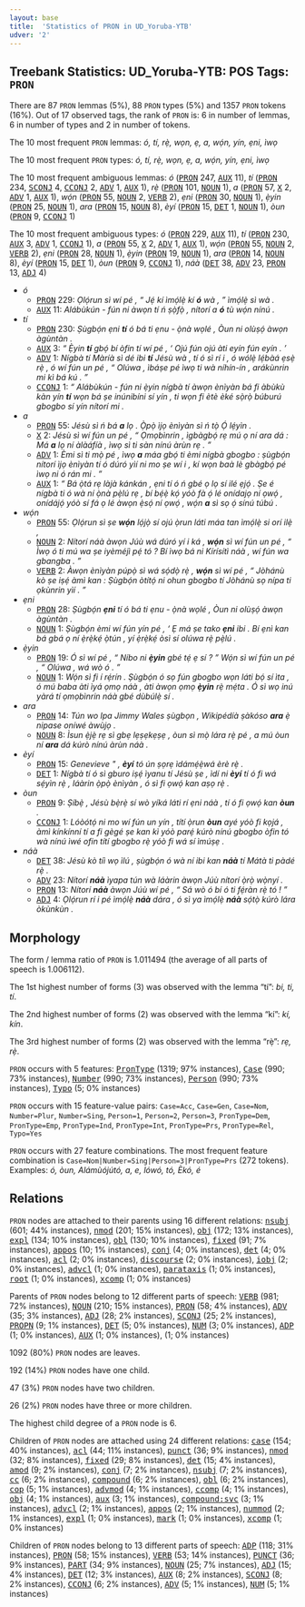 ```yaml
---
layout: base
title:  'Statistics of PRON in UD_Yoruba-YTB'
udver: '2'
---
```


## Treebank Statistics: UD_Yoruba-YTB: POS Tags: `PRON`

There are 87 `PRON` lemmas (5%), 88 `PRON` types (5%) and 1357 `PRON` tokens (16%).
Out of 17 observed tags, the rank of `PRON` is: 6 in number of lemmas, 6 in number of types and 2 in number of tokens.

The 10 most frequent `PRON` lemmas: <em>ó, tí, rẹ̀, wọn, ẹ, a, wọ́n, yín, ẹni, ìwọ</em>

The 10 most frequent `PRON` types:  <em>ó, tí, rẹ̀, wọn, ẹ, a, wọ́n, yín, ẹni, ìwọ</em>

The 10 most frequent ambiguous lemmas: <em>ó</em> (<tt><a href="yo_ytb-pos-PRON.html">PRON</a></tt> 247, <tt><a href="yo_ytb-pos-AUX.html">AUX</a></tt> 11), <em>tí</em> (<tt><a href="yo_ytb-pos-PRON.html">PRON</a></tt> 234, <tt><a href="yo_ytb-pos-SCONJ.html">SCONJ</a></tt> 4, <tt><a href="yo_ytb-pos-CCONJ.html">CCONJ</a></tt> 2, <tt><a href="yo_ytb-pos-ADV.html">ADV</a></tt> 1, <tt><a href="yo_ytb-pos-AUX.html">AUX</a></tt> 1), <em>rẹ̀</em> (<tt><a href="yo_ytb-pos-PRON.html">PRON</a></tt> 101, <tt><a href="yo_ytb-pos-NOUN.html">NOUN</a></tt> 1), <em>a</em> (<tt><a href="yo_ytb-pos-PRON.html">PRON</a></tt> 57, <tt><a href="yo_ytb-pos-X.html">X</a></tt> 2, <tt><a href="yo_ytb-pos-ADV.html">ADV</a></tt> 1, <tt><a href="yo_ytb-pos-AUX.html">AUX</a></tt> 1), <em>wọ́n</em> (<tt><a href="yo_ytb-pos-PRON.html">PRON</a></tt> 55, <tt><a href="yo_ytb-pos-NOUN.html">NOUN</a></tt> 2, <tt><a href="yo_ytb-pos-VERB.html">VERB</a></tt> 2), <em>ẹni</em> (<tt><a href="yo_ytb-pos-PRON.html">PRON</a></tt> 30, <tt><a href="yo_ytb-pos-NOUN.html">NOUN</a></tt> 1), <em>ẹ̀yin</em> (<tt><a href="yo_ytb-pos-PRON.html">PRON</a></tt> 25, <tt><a href="yo_ytb-pos-NOUN.html">NOUN</a></tt> 1), <em>ara</em> (<tt><a href="yo_ytb-pos-PRON.html">PRON</a></tt> 15, <tt><a href="yo_ytb-pos-NOUN.html">NOUN</a></tt> 8), <em>èyí</em> (<tt><a href="yo_ytb-pos-PRON.html">PRON</a></tt> 15, <tt><a href="yo_ytb-pos-DET.html">DET</a></tt> 1, <tt><a href="yo_ytb-pos-NOUN.html">NOUN</a></tt> 1), <em>òun</em> (<tt><a href="yo_ytb-pos-PRON.html">PRON</a></tt> 9, <tt><a href="yo_ytb-pos-CCONJ.html">CCONJ</a></tt> 1)

The 10 most frequent ambiguous types:  <em>ó</em> (<tt><a href="yo_ytb-pos-PRON.html">PRON</a></tt> 229, <tt><a href="yo_ytb-pos-AUX.html">AUX</a></tt> 11), <em>tí</em> (<tt><a href="yo_ytb-pos-PRON.html">PRON</a></tt> 230, <tt><a href="yo_ytb-pos-AUX.html">AUX</a></tt> 3, <tt><a href="yo_ytb-pos-ADV.html">ADV</a></tt> 1, <tt><a href="yo_ytb-pos-CCONJ.html">CCONJ</a></tt> 1), <em>a</em> (<tt><a href="yo_ytb-pos-PRON.html">PRON</a></tt> 55, <tt><a href="yo_ytb-pos-X.html">X</a></tt> 2, <tt><a href="yo_ytb-pos-ADV.html">ADV</a></tt> 1, <tt><a href="yo_ytb-pos-AUX.html">AUX</a></tt> 1), <em>wọ́n</em> (<tt><a href="yo_ytb-pos-PRON.html">PRON</a></tt> 55, <tt><a href="yo_ytb-pos-NOUN.html">NOUN</a></tt> 2, <tt><a href="yo_ytb-pos-VERB.html">VERB</a></tt> 2), <em>ẹni</em> (<tt><a href="yo_ytb-pos-PRON.html">PRON</a></tt> 28, <tt><a href="yo_ytb-pos-NOUN.html">NOUN</a></tt> 1), <em>ẹ̀yin</em> (<tt><a href="yo_ytb-pos-PRON.html">PRON</a></tt> 19, <tt><a href="yo_ytb-pos-NOUN.html">NOUN</a></tt> 1), <em>ara</em> (<tt><a href="yo_ytb-pos-PRON.html">PRON</a></tt> 14, <tt><a href="yo_ytb-pos-NOUN.html">NOUN</a></tt> 8), <em>èyí</em> (<tt><a href="yo_ytb-pos-PRON.html">PRON</a></tt> 15, <tt><a href="yo_ytb-pos-DET.html">DET</a></tt> 1), <em>òun</em> (<tt><a href="yo_ytb-pos-PRON.html">PRON</a></tt> 9, <tt><a href="yo_ytb-pos-CCONJ.html">CCONJ</a></tt> 1), <em>náà</em> (<tt><a href="yo_ytb-pos-DET.html">DET</a></tt> 38, <tt><a href="yo_ytb-pos-ADV.html">ADV</a></tt> 23, <tt><a href="yo_ytb-pos-PRON.html">PRON</a></tt> 13, <tt><a href="yo_ytb-pos-ADJ.html">ADJ</a></tt> 4)


* <em>ó</em>
  * <tt><a href="yo_ytb-pos-PRON.html">PRON</a></tt> 229: <em>Ọlọ́run sì wí pé , “ Jẹ́ kí ìmọ́lẹ̀ kí <b>ó</b> wà , ” ìmọ́lẹ̀ sì wà .</em>
  * <tt><a href="yo_ytb-pos-AUX.html">AUX</a></tt> 11: <em>Alábùkún - fún ni àwọn tí ń ṣọ̀fọ̀ , nítorí a <b>ó</b> tù wọ́n nínú .</em>
* <em>tí</em>
  * <tt><a href="yo_ytb-pos-PRON.html">PRON</a></tt> 230: <em>Ṣùgbọ́n ẹni <b>tí</b> ó bá ti ẹnu - ọ̀nà wọlé , Òun ni olùṣọ́ àwọn àgùntàn .</em>
  * <tt><a href="yo_ytb-pos-AUX.html">AUX</a></tt> 3: <em>“ Ẹ̀yin <b>tí</b> gbọ́ bí òfin tí wí pé , ‘ Ojú fún ojú àti eyín fún eyín . ’</em>
  * <tt><a href="yo_ytb-pos-ADV.html">ADV</a></tt> 1: <em>Nígbà tí Màríà sì dé ibi <b>tí</b> Jésù wà , tí ó sì rí i , ó wólẹ̀ lẹ́bàá ẹsẹ̀ rẹ̀ , ó wí fún un pé , “ Olúwa , ìbáṣe pé ìwọ ti wà níhín-ín , arákùnrin mi kì bá kú . ”</em>
  * <tt><a href="yo_ytb-pos-CCONJ.html">CCONJ</a></tt> 1: <em>“ Alábùkún - fún ni ẹ̀yin nígbà tí àwọn ènìyàn bá fi àbùkù kàn yín <b>tí</b> wọn bá ṣe inúnibíni sí yín , ti wọn fi ètè èké sọ̀rọ̀ búburú gbogbo sí yín nítorí mi .</em>
* <em>a</em>
  * <tt><a href="yo_ytb-pos-PRON.html">PRON</a></tt> 55: <em>Jésù sì ń bá <b>a</b> lọ . Ọ̀pọ̀ ìjọ ènìyàn sì ń tọ̀ Ọ́ lẹ́yìn .</em>
  * <tt><a href="yo_ytb-pos-X.html">X</a></tt> 2: <em>Jésù sì wí fún un pé , “ Ọmọbìnrin , ìgbàgbọ́ rẹ mú ọ ní ara dá : Má <b>a</b> lọ ní àlàáfíà , ìwọ sì ti sàn nínú àrùn rẹ . ”</em>
  * <tt><a href="yo_ytb-pos-ADV.html">ADV</a></tt> 1: <em>Èmi sì ti mọ̀ pé , ìwọ <b>a</b> máa gbọ́ ti èmi nígbà gbogbo : ṣùgbọ́n nítorí ìjọ ènìyàn tí ó dúró yìí ni mo ṣe wí i , kí wọn baà lè gbàgbọ́ pé ìwọ ni ó rán mi . ”</em>
  * <tt><a href="yo_ytb-pos-AUX.html">AUX</a></tt> 1: <em>“ Bá ọ̀tá rẹ làjà kánkán , ẹni tí ó ń gbé ọ lọ sí ilé ẹjọ́ . Ṣe é nígbà ti ó wà ní ọ̀nà pẹ̀lú rẹ , bí bẹ́ẹ̀ kọ́ yóò fà ọ́ lé onídajọ ní ọwọ́ , onídájọ́ yóò sí fá ọ lé àwọn ẹ̀sọ́ ní ọwọ́ , wọ́n <b>a</b> sì sọ ọ́ sínú túbú .</em>
* <em>wọ́n</em>
  * <tt><a href="yo_ytb-pos-PRON.html">PRON</a></tt> 55: <em>Ọlọ́run sì ṣe <b>wọ́n</b> lọ́jọ̀ sí ojú ọ̀run láti máa tan ìmọ́lẹ̀ si orí ilẹ̀ ,</em>
  * <tt><a href="yo_ytb-pos-NOUN.html">NOUN</a></tt> 2: <em>Nítorí náà àwọn Júù wá dúró yí i ká , <b>wọ́n</b> sì wí fún un pé , “ Ìwọ ó ti mú wa ṣe iyèméjì pẹ́ tó ? Bí ìwọ bá ni Kírísítì náà , wí fún wa gbangba . ”</em>
  * <tt><a href="yo_ytb-pos-VERB.html">VERB</a></tt> 2: <em>Àwọn ènìyàn púpọ̀ sì wá sọ́dọ̀ rẹ̀ , <b>wọ́n</b> sì wí pé , “ Jòhánù kò ṣe iṣẹ́ àmì kan : Ṣùgbọ́n òtítọ́ ni ohun gbogbo tí Jòhánù sọ nípa ti ọkùnrin yìí . ”</em>
* <em>ẹni</em>
  * <tt><a href="yo_ytb-pos-PRON.html">PRON</a></tt> 28: <em>Ṣùgbọ́n <b>ẹni</b> tí ó bá ti ẹnu - ọ̀nà wọlé , Òun ni olùṣọ́ àwọn àgùntàn .</em>
  * <tt><a href="yo_ytb-pos-NOUN.html">NOUN</a></tt> 1: <em>Ṣùgbọ́n èmi wí fún yín pé , ‘ Ẹ má ṣe tako <b>ẹni</b> ibi . Bí ẹnì kan bá gbá ọ ní ẹ̀rẹ̀kẹ́ ọ̀tún , yí ẹ̀rẹ̀kẹ́ òsì sí olúwa rẹ̀ pẹ̀lú .</em>
* <em>ẹ̀yin</em>
  * <tt><a href="yo_ytb-pos-PRON.html">PRON</a></tt> 19: <em>Ó sì wí pé , “ Níbo ni <b>ẹ̀yin</b> gbé tẹ́ ẹ sí ? ” Wọ́n sì wí fún un pé , “ Olúwa , wá wò ó . ”</em>
  * <tt><a href="yo_ytb-pos-NOUN.html">NOUN</a></tt> 1: <em>Wọ́n sì fi í rẹ́rín . Ṣùgbọ́n ó sọ fún gbogbo wọn láti bọ́ sí ìta , ó mú baba àti ìyá ọmọ náà , àti àwọn ọmọ <b>ẹ̀yin</b> rẹ̀ mẹ́ta . Ó sì wọ inú yàrá tí ọmọbìnrin náà gbé dùbúlẹ̀ sí .</em>
* <em>ara</em>
  * <tt><a href="yo_ytb-pos-PRON.html">PRON</a></tt> 14: <em>Tún wo Ipa Jimmy Wales ṣùgbọn , Wikipédíà ṣàkóso <b>ara</b> ẹ̀ nipase oníwé àwùjọ .</em>
  * <tt><a href="yo_ytb-pos-NOUN.html">NOUN</a></tt> 8: <em>Ìsun ẹ̀jẹ̀ rẹ sì gbẹ lẹṣẹkẹṣẹ , òun sì mọ̀ lára rẹ̀ pé , a mú òun ní <b>ara</b> dá kúrò nínú àrùn náà .</em>
* <em>èyí</em>
  * <tt><a href="yo_ytb-pos-PRON.html">PRON</a></tt> 15: <em>Genevieve " , <b>èyí</b> tó ún ṣọrẹ ìdámẹ́ẹ̀wá èrè rẹ̀ .</em>
  * <tt><a href="yo_ytb-pos-DET.html">DET</a></tt> 1: <em>Nígbà tí ó sì gburo iṣẹ́ ìyanu tí Jésù ṣe , ìdí ni <b>èyí</b> tí ó fi wá sẹ́yìn rẹ̀ , láàrin ọ̀pọ̀ ènìyàn , ó sì fi ọwọ́ kan aṣọ rẹ̀ .</em>
* <em>òun</em>
  * <tt><a href="yo_ytb-pos-PRON.html">PRON</a></tt> 9: <em>Ṣíbẹ̀ , Jésù bẹ̀rẹ̀ sí wò yíká láti rí ẹni náà , tí ó fi ọwọ́ kan <b>òun</b> .</em>
  * <tt><a href="yo_ytb-pos-CCONJ.html">CCONJ</a></tt> 1: <em>Lóòótọ́ ni mo wí fún un yín , títí ọ̀run <b>òun</b> ayé yóò fi kọjá , àmì kínkínní tí a fi gègé ṣe kan kì yóò parẹ́ kúrò nínú gbogbo òfin tó wà nínú ìwé ofin títí gbogbo rẹ̀ yóò fi wá sí ìmúṣẹ .</em>
* <em>náà</em>
  * <tt><a href="yo_ytb-pos-DET.html">DET</a></tt> 38: <em>Jésù kò tíì wọ ìlú , ṣùgbọ́n ó wà ní ibi kan <b>náà</b> tí Mátà ti pàdé rẹ̀ .</em>
  * <tt><a href="yo_ytb-pos-ADV.html">ADV</a></tt> 23: <em>Nítorí <b>náà</b> ìyapa tún wà láàrin àwọn Júù nítorí ọ̀rọ̀ wọ̀nyí .</em>
  * <tt><a href="yo_ytb-pos-PRON.html">PRON</a></tt> 13: <em>Nítorí <b>náà</b> àwọn Júù wí pé , “ Sá wò ó bí ó ti fẹ́ràn rẹ̀ tó ! ”</em>
  * <tt><a href="yo_ytb-pos-ADJ.html">ADJ</a></tt> 4: <em>Ọlọ́run rí i pé ìmọ́lẹ̀ <b>náà</b> dára , ó sì ya ìmọ́lẹ̀ <b>náà</b> sọ́tọ̀ kúrò lára òkùnkùn .</em>

## Morphology

The form / lemma ratio of `PRON` is 1.011494 (the average of all parts of speech is 1.006112).

The 1st highest number of forms (3) was observed with the lemma “tí”: <em>bi, ti, tí</em>.

The 2nd highest number of forms (2) was observed with the lemma “kí”: <em>kí, kín</em>.

The 3rd highest number of forms (2) was observed with the lemma “rẹ̀”: <em>rẹ, rẹ̀</em>.

`PRON` occurs with 5 features: <tt><a href="yo_ytb-feat-PronType.html">PronType</a></tt> (1319; 97% instances), <tt><a href="yo_ytb-feat-Case.html">Case</a></tt> (990; 73% instances), <tt><a href="yo_ytb-feat-Number.html">Number</a></tt> (990; 73% instances), <tt><a href="yo_ytb-feat-Person.html">Person</a></tt> (990; 73% instances), <tt><a href="yo_ytb-feat-Typo.html">Typo</a></tt> (5; 0% instances)

`PRON` occurs with 15 feature-value pairs: `Case=Acc`, `Case=Gen`, `Case=Nom`, `Number=Plur`, `Number=Sing`, `Person=1`, `Person=2`, `Person=3`, `PronType=Dem`, `PronType=Emp`, `PronType=Ind`, `PronType=Int`, `PronType=Prs`, `PronType=Rel`, `Typo=Yes`

`PRON` occurs with 27 feature combinations.
The most frequent feature combination is `Case=Nom|Number=Sing|Person=3|PronType=Prs` (272 tokens).
Examples: <em>ó, òun, Alámùójútó, a, e, lówó, tó, Èkó, é</em>


## Relations

`PRON` nodes are attached to their parents using 16 different relations: <tt><a href="yo_ytb-dep-nsubj.html">nsubj</a></tt> (601; 44% instances), <tt><a href="yo_ytb-dep-nmod.html">nmod</a></tt> (201; 15% instances), <tt><a href="yo_ytb-dep-obj.html">obj</a></tt> (172; 13% instances), <tt><a href="yo_ytb-dep-expl.html">expl</a></tt> (134; 10% instances), <tt><a href="yo_ytb-dep-obl.html">obl</a></tt> (130; 10% instances), <tt><a href="yo_ytb-dep-fixed.html">fixed</a></tt> (91; 7% instances), <tt><a href="yo_ytb-dep-appos.html">appos</a></tt> (10; 1% instances), <tt><a href="yo_ytb-dep-conj.html">conj</a></tt> (4; 0% instances), <tt><a href="yo_ytb-dep-det.html">det</a></tt> (4; 0% instances), <tt><a href="yo_ytb-dep-acl.html">acl</a></tt> (2; 0% instances), <tt><a href="yo_ytb-dep-discourse.html">discourse</a></tt> (2; 0% instances), <tt><a href="yo_ytb-dep-iobj.html">iobj</a></tt> (2; 0% instances), <tt><a href="yo_ytb-dep-advcl.html">advcl</a></tt> (1; 0% instances), <tt><a href="yo_ytb-dep-parataxis.html">parataxis</a></tt> (1; 0% instances), <tt><a href="yo_ytb-dep-root.html">root</a></tt> (1; 0% instances), <tt><a href="yo_ytb-dep-xcomp.html">xcomp</a></tt> (1; 0% instances)

Parents of `PRON` nodes belong to 12 different parts of speech: <tt><a href="yo_ytb-pos-VERB.html">VERB</a></tt> (981; 72% instances), <tt><a href="yo_ytb-pos-NOUN.html">NOUN</a></tt> (210; 15% instances), <tt><a href="yo_ytb-pos-PRON.html">PRON</a></tt> (58; 4% instances), <tt><a href="yo_ytb-pos-ADV.html">ADV</a></tt> (35; 3% instances), <tt><a href="yo_ytb-pos-ADJ.html">ADJ</a></tt> (28; 2% instances), <tt><a href="yo_ytb-pos-SCONJ.html">SCONJ</a></tt> (25; 2% instances), <tt><a href="yo_ytb-pos-PROPN.html">PROPN</a></tt> (9; 1% instances), <tt><a href="yo_ytb-pos-DET.html">DET</a></tt> (5; 0% instances), <tt><a href="yo_ytb-pos-NUM.html">NUM</a></tt> (3; 0% instances), <tt><a href="yo_ytb-pos-ADP.html">ADP</a></tt> (1; 0% instances), <tt><a href="yo_ytb-pos-AUX.html">AUX</a></tt> (1; 0% instances),  (1; 0% instances)

1092 (80%) `PRON` nodes are leaves.

192 (14%) `PRON` nodes have one child.

47 (3%) `PRON` nodes have two children.

26 (2%) `PRON` nodes have three or more children.

The highest child degree of a `PRON` node is 6.

Children of `PRON` nodes are attached using 24 different relations: <tt><a href="yo_ytb-dep-case.html">case</a></tt> (154; 40% instances), <tt><a href="yo_ytb-dep-acl.html">acl</a></tt> (44; 11% instances), <tt><a href="yo_ytb-dep-punct.html">punct</a></tt> (36; 9% instances), <tt><a href="yo_ytb-dep-nmod.html">nmod</a></tt> (32; 8% instances), <tt><a href="yo_ytb-dep-fixed.html">fixed</a></tt> (29; 8% instances), <tt><a href="yo_ytb-dep-det.html">det</a></tt> (15; 4% instances), <tt><a href="yo_ytb-dep-amod.html">amod</a></tt> (9; 2% instances), <tt><a href="yo_ytb-dep-conj.html">conj</a></tt> (7; 2% instances), <tt><a href="yo_ytb-dep-nsubj.html">nsubj</a></tt> (7; 2% instances), <tt><a href="yo_ytb-dep-cc.html">cc</a></tt> (6; 2% instances), <tt><a href="yo_ytb-dep-compound.html">compound</a></tt> (6; 2% instances), <tt><a href="yo_ytb-dep-obl.html">obl</a></tt> (6; 2% instances), <tt><a href="yo_ytb-dep-cop.html">cop</a></tt> (5; 1% instances), <tt><a href="yo_ytb-dep-advmod.html">advmod</a></tt> (4; 1% instances), <tt><a href="yo_ytb-dep-ccomp.html">ccomp</a></tt> (4; 1% instances), <tt><a href="yo_ytb-dep-obj.html">obj</a></tt> (4; 1% instances), <tt><a href="yo_ytb-dep-aux.html">aux</a></tt> (3; 1% instances), <tt><a href="yo_ytb-dep-compound-svc.html">compound:svc</a></tt> (3; 1% instances), <tt><a href="yo_ytb-dep-advcl.html">advcl</a></tt> (2; 1% instances), <tt><a href="yo_ytb-dep-appos.html">appos</a></tt> (2; 1% instances), <tt><a href="yo_ytb-dep-nummod.html">nummod</a></tt> (2; 1% instances), <tt><a href="yo_ytb-dep-expl.html">expl</a></tt> (1; 0% instances), <tt><a href="yo_ytb-dep-mark.html">mark</a></tt> (1; 0% instances), <tt><a href="yo_ytb-dep-xcomp.html">xcomp</a></tt> (1; 0% instances)

Children of `PRON` nodes belong to 13 different parts of speech: <tt><a href="yo_ytb-pos-ADP.html">ADP</a></tt> (118; 31% instances), <tt><a href="yo_ytb-pos-PRON.html">PRON</a></tt> (58; 15% instances), <tt><a href="yo_ytb-pos-VERB.html">VERB</a></tt> (53; 14% instances), <tt><a href="yo_ytb-pos-PUNCT.html">PUNCT</a></tt> (36; 9% instances), <tt><a href="yo_ytb-pos-PART.html">PART</a></tt> (34; 9% instances), <tt><a href="yo_ytb-pos-NOUN.html">NOUN</a></tt> (25; 7% instances), <tt><a href="yo_ytb-pos-ADJ.html">ADJ</a></tt> (15; 4% instances), <tt><a href="yo_ytb-pos-DET.html">DET</a></tt> (12; 3% instances), <tt><a href="yo_ytb-pos-AUX.html">AUX</a></tt> (8; 2% instances), <tt><a href="yo_ytb-pos-SCONJ.html">SCONJ</a></tt> (8; 2% instances), <tt><a href="yo_ytb-pos-CCONJ.html">CCONJ</a></tt> (6; 2% instances), <tt><a href="yo_ytb-pos-ADV.html">ADV</a></tt> (5; 1% instances), <tt><a href="yo_ytb-pos-NUM.html">NUM</a></tt> (5; 1% instances)

